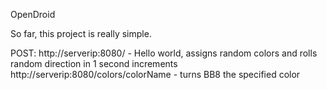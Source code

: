 OpenDroid

So far, this project is really simple.

POST:
    http://serverip:8080/ - Hello world, assigns random colors and rolls random direction in 1 second increments
    http://serverip:8080/colors/colorName - turns BB8 the specified color
